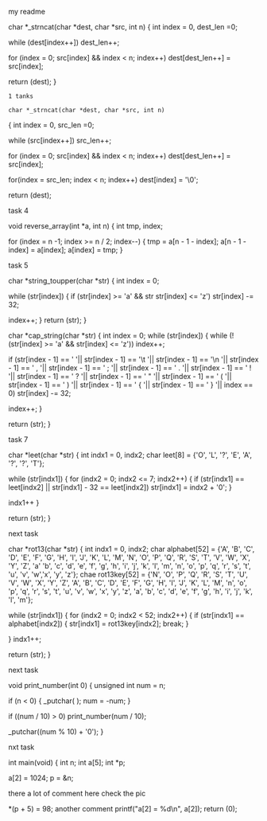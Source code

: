 my readme

char *_strncat(char *dest, char *src, int n)
{
int index = 0, dest_len =0;

while (dest[index++])
dest_len++;

for (index = 0; src[index] && index < n; index++)
dest[dest_len++] = src[index];

return (dest);
}

    1 tanks
    
    char *_strncat(char *dest, char *src, int n)
{
int index = 0, src_len =0;

while (src[index++])
src_len++;

for (index = 0; src[index] && index < n; index++)
dest[dest_len++] = src[index];

for(index = src_len; index < n; index++)
dest[index] = '\0';

return (dest);

task 4

void reverse_array(int *a, int n)
{
int tmp, index;

for (index = n -1; index >= n / 2; index--)
{
tmp = a[n - 1 - index];
a[n - 1 - index] = a[index];
a[index] = tmp;
}

task 5

char *string_toupper(char *str)
{
int index = 0;

while (str[index])
{
if (str[index] >= 'a' && str str[index] <= 'z')
str[index] -= 32;

index++;
}
return (str);
}


char *cap_string(char *str)
{
int index = 0;
while (str[index])
{
while (!(str[index] >= 'a' && str[index] <= 'z'))
index++;

if (str[index - 1] == ' '||
str[index - 1] == '\t '||
str[index - 1] == '\n '||
str[index - 1] == ' , '||
str[index - 1] == ' ; '||
str[index - 1] == ' . '||
str[index - 1] == ' ! '||
str[index - 1] == ' ? '||
str[index - 1] == ' " '||
str[index - 1] == ' ( '||
str[index - 1] == ' ) '||
str[index - 1] == ' { '||
str[index - 1] == ' } '||
index == 0)
str[index] -= 32;

index++;
}

return (str);
}


task  7

char *leet(char *str)
{
int indx1 = 0, indx2;
char leet[8] = {'O', 'L', '?', 'E', 'A', '?', '?', 'T'};

while (str[indx1])
{
for  (indx2 = 0; indx2 <= 7; indx2++)
{
if (str[indx1] == leet[indx2] ||
str[indx1] - 32 == leet[indx2])
str[indx1] = indx2 + '0';
}

indx1++
}

return (str);
}

next task

char *rot13(char *str)
{
int indx1 = 0, indx2;
char alphabet[52] =  {'A', 'B', 'C', 'D', 'E', 'F', 
'G', 'H', 'I', 'J', 'K', 'L',
'M', 'N', 'O', 'P', 'Q', 'R', 'S', 'T', 'V', 'W', 'X', 'Y', 'Z', 'a'
'b', 'c', 'd', 'e', 'f', 'g', 'h', 'i', 'j', 'k', 'l', 'm', 'n', 'o', 'p', 'q', 'r', 's', 't', 'u', 'v', 'w','x', 'y', 'z'};
chae rot13key[52] = {'N', 'O', 'P', 'Q', 'R', 'S', 'T', 'U', 'V', 'W', 'X', 'Y', 'Z', 'A', 'B', 'C', 'D', 'E', 'F', 'G', 'H', 'I', 'J', 'K', 'L', 'M', 'n', 'o', 'p', 'q', 'r', 's', 't', 'u', 'v', 'w', 'x', 'y', 'z', 'a', 'b',
'c', 'd', 'e', 'f', 'g', 'h', 'i', 'j', 'k', 'l', 'm'};

while (str[indx1])
{
for (indx2 = 0; indx2 < 52; indx2++)
{
if (str[indx1] == alphabet[indx2])
{
str[indx1] = rot13key[indx2];
break;
}

}
indx1++;

return (str);
}


next task


void print_number(int 0)
{
unsigned int num = n;

if (n < 0)
{
_putchar( );
num = -num;
}

if ((num / 10) > 0)
print_number(num / 10);

_putchar((num % 10) + '0');
}


nxt task

int main(void)
{
int n;
int a[5];
int *p;

a[2] = 1024;
p = &n;

there a lot of comment here check the pic

*(p + 5) = 98;
another comment
printf("a[2] = %d\n", a[2]);
return (0);


